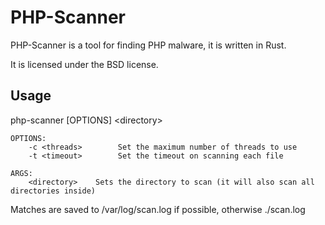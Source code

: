 # PHP-Scanner

PHP-Scanner is a tool for finding PHP malware, it is written in Rust.

It is licensed under the BSD license.

## Usage

php-scanner [OPTIONS] \<directory\>

```
OPTIONS:
    -c <threads>        Set the maximum number of threads to use
    -t <timeout>        Set the timeout on scanning each file

ARGS:
    <directory>    Sets the directory to scan (it will also scan all directories inside)
```

Matches are saved to /var/log/scan.log if possible, otherwise ./scan.log